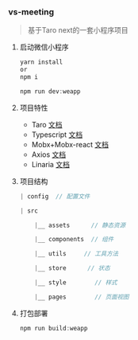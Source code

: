 ### vs-meeting
> 基于Taro next的一套小程序项目

1. 启动微信小程序
    ```javascript
    yarn install
    or
    npm i

    npm run dev:weapp
    ```

2. 项目特性

   - Taro [文档](https://taro-docs.jd.com/taro/docs/README/index.html)
   - Typescript [文档](https://www.tslang.cn/docs/home.html)
   - Mobx+Mobx-react [文档](https://cn.mobx.js.org/)
   - Axios [文档](https://github.com/axios/axios)
   - Linaria [文档](https://linaria.now.sh/)

3. 项目结构

   ```javascript
   | config  // 配置文件

   | src

       |__ assets      // 静态资源

       |__ components  // 组件

       |__ utils     // 工具方法

       |__ store      // 状态

       |__ style		// 样式

       |__ pages		// 页面视图

   ```
4. 打包部署
    ```javascript
    npm run build:weapp
    ```